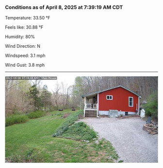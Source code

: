 ### Conditions as of April 8, 2025 at 7:39:19 AM CDT 

Temperature: 33.50 &deg;F

Feels like: 30.88 &deg;F

Humidity: 80%

Wind Direction: N

Windspeed: 3.1 mph

Wind Gust: 3.8 mph

---

<img src="./images/latest.jpeg"/>

